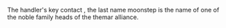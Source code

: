 The handler's key contact , the last name moonstep is the name of one of the noble family heads of the themar alliance.